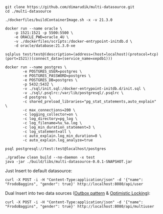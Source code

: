 ```
git clone https://github.com/dimarudik/multi-datasource.git
cd ./multi-datasource
```

```
./dockerfiles/buildContainerImage.sh -x -v 21.3.0
```

```
docker run --name oracle \
    -p 1521:1521 -p 5500:5500 \
    -e ORACLE_PWD=oracle_4U \
    -v ./dockerfiles/scripts:/docker-entrypoint-initdb.d \
    -d oracle/database:21.3.0-xe
```

```
sqlplus test/test@(description=(address=(host=localhost)(protocol=tcp)(port=1521))(connect_data=(service_name=xepdb1)))
```

```
docker run --name postgres \
        -e POSTGRES_USER=postgres \
        -e POSTGRES_PASSWORD=postgres \
        -e POSTGRES_DB=postgres \
        -p 5432:5432 \
        -v ./sql/init.sql:/docker-entrypoint-initdb.d/init.sql \
        -v ./sql/.psqlrc:/var/lib/postgresql/.psqlrc \
        -d postgres \
        -c shared_preload_libraries="pg_stat_statements,auto_explain" \
        -c max_connections=200 \
        -c logging_collector=on \
        -c log_directory=pg_log \
        -c log_filename=%u_%a.log \
        -c log_min_duration_statement=3 \
        -c log_statement=all \
        -c auto_explain.log_min_duration=0 \
        -c auto_explain.log_analyze=true
```

```
psql postgresql://test:test@localhost/postgres
```

```
./gradlew clean build --no-daemon -x test
java -jar ./build/libs/multi-datasource-0.0.1-SNAPSHOT.jar
```

Just Insert to default datasource:
```
curl -X POST -i -H "Content-Type:application/json" -d '{"name": "FrodoBaggins", "gender": true}' http://localhost:8080/api/user
```

Dual Insert into two data sources ([Outbox pattern](https://medium.com/@egorponomarev/outbox-pattern-in-spring-boot-8e8cf116f044) & [Optimistic Locking](https://aurigait.com/blog/locking-in-spring-boot/)):
```
curl -X POST -i -H "Content-Type:application/json" -d '{"name": "FrodoBaggins", "gender": true}' http://localhost:8080/api/multiuser
```
